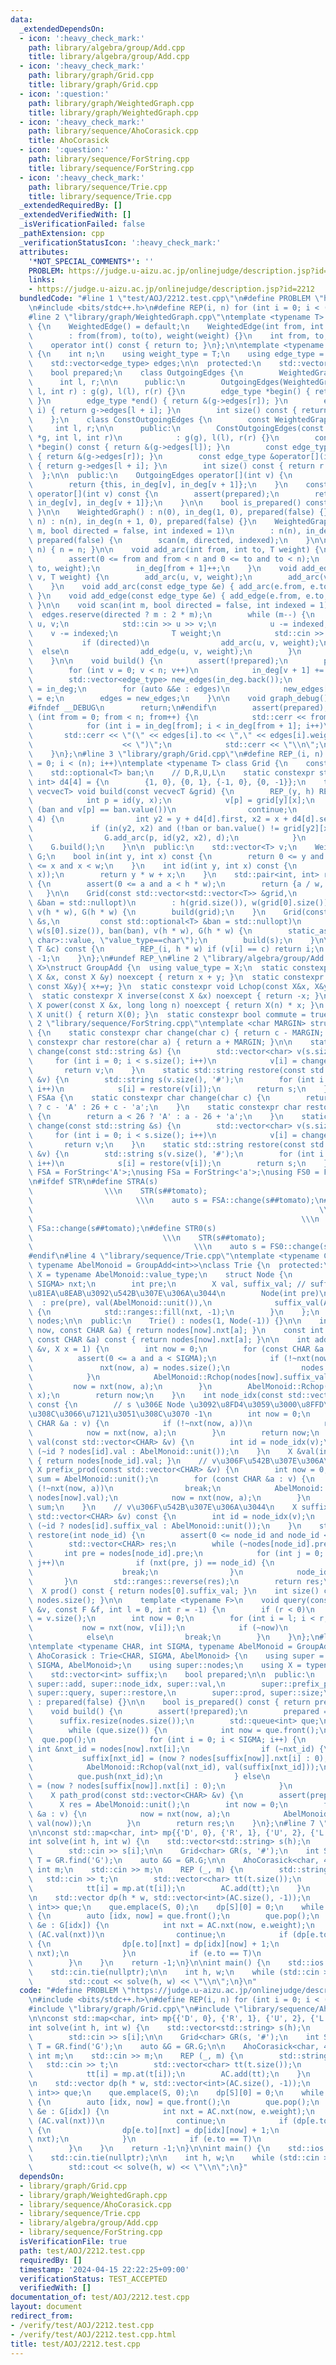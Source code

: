 ```yaml
---
data:
  _extendedDependsOn:
  - icon: ':heavy_check_mark:'
    path: library/algebra/group/Add.cpp
    title: library/algebra/group/Add.cpp
  - icon: ':heavy_check_mark:'
    path: library/graph/Grid.cpp
    title: library/graph/Grid.cpp
  - icon: ':question:'
    path: library/graph/WeightedGraph.cpp
    title: library/graph/WeightedGraph.cpp
  - icon: ':heavy_check_mark:'
    path: library/sequence/AhoCorasick.cpp
    title: AhoCorasick
  - icon: ':question:'
    path: library/sequence/ForString.cpp
    title: library/sequence/ForString.cpp
  - icon: ':heavy_check_mark:'
    path: library/sequence/Trie.cpp
    title: library/sequence/Trie.cpp
  _extendedRequiredBy: []
  _extendedVerifiedWith: []
  _isVerificationFailed: false
  _pathExtension: cpp
  _verificationStatusIcon: ':heavy_check_mark:'
  attributes:
    '*NOT_SPECIAL_COMMENTS*': ''
    PROBLEM: https://judge.u-aizu.ac.jp/onlinejudge/description.jsp?id=2212
    links:
    - https://judge.u-aizu.ac.jp/onlinejudge/description.jsp?id=2212
  bundledCode: "#line 1 \"test/AOJ/2212.test.cpp\"\n#define PROBLEM \"https://judge.u-aizu.ac.jp/onlinejudge/description.jsp?id=2212\"\
    \n#include <bits/stdc++.h>\n#define REP(i, n) for (int i = 0; i < (n); i++)\n\n\
    #line 2 \"library/graph/WeightedGraph.cpp\"\ntemplate <typename T> struct WeightedEdge\
    \ {\n    WeightedEdge() = default;\n    WeightedEdge(int from, int to, T weight)\n\
    \        : from(from), to(to), weight(weight) {}\n    int from, to;\n    T weight;\n\
    \    operator int() const { return to; }\n};\n\ntemplate <typename T> struct WeightedGraph\
    \ {\n    int n;\n    using weight_type = T;\n    using edge_type = WeightedEdge<T>;\n\
    \    std::vector<edge_type> edges;\n\n  protected:\n    std::vector<int> in_deg;\n\
    \    bool prepared;\n    class OutgoingEdges {\n        WeightedGraph *g;\n  \
    \      int l, r;\n\n      public:\n        OutgoingEdges(WeightedGraph *g, int\
    \ l, int r) : g(g), l(l), r(r) {}\n        edge_type *begin() { return &(g->edges[l]);\
    \ }\n        edge_type *end() { return &(g->edges[r]); }\n        edge_type &operator[](int\
    \ i) { return g->edges[l + i]; }\n        int size() const { return r - l; }\n\
    \    };\n    class ConstOutgoingEdges {\n        const WeightedGraph *g;\n   \
    \     int l, r;\n\n      public:\n        ConstOutgoingEdges(const WeightedGraph\
    \ *g, int l, int r)\n            : g(g), l(l), r(r) {}\n        const edge_type\
    \ *begin() const { return &(g->edges[l]); }\n        const edge_type *end() const\
    \ { return &(g->edges[r]); }\n        const edge_type &operator[](int i) const\
    \ { return g->edges[l + i]; }\n        int size() const { return r - l; }\n  \
    \  };\n\n  public:\n    OutgoingEdges operator[](int v) {\n        assert(prepared);\n\
    \        return {this, in_deg[v], in_deg[v + 1]};\n    }\n    const ConstOutgoingEdges\
    \ operator[](int v) const {\n        assert(prepared);\n        return {this,\
    \ in_deg[v], in_deg[v + 1]};\n    }\n\n    bool is_prepared() const { return prepared;\
    \ }\n\n    WeightedGraph() : n(0), in_deg(1, 0), prepared(false) {}\n    WeightedGraph(int\
    \ n) : n(n), in_deg(n + 1, 0), prepared(false) {}\n    WeightedGraph(int n, int\
    \ m, bool directed = false, int indexed = 1)\n        : n(n), in_deg(n + 1, 0),\
    \ prepared(false) {\n        scan(m, directed, indexed);\n    }\n\n    void resize(int\
    \ n) { n = n; }\n\n    void add_arc(int from, int to, T weight) {\n        assert(!prepared);\n\
    \        assert(0 <= from and from < n and 0 <= to and to < n);\n        edges.emplace_back(from,\
    \ to, weight);\n        in_deg[from + 1]++;\n    }\n    void add_edge(int u, int\
    \ v, T weight) {\n        add_arc(u, v, weight);\n        add_arc(v, u, weight);\n\
    \    }\n    void add_arc(const edge_type &e) { add_arc(e.from, e.to, e.weight);\
    \ }\n    void add_edge(const edge_type &e) { add_edge(e.from, e.to, e.weight);\
    \ }\n\n    void scan(int m, bool directed = false, int indexed = 1) {\n      \
    \  edges.reserve(directed ? m : 2 * m);\n        while (m--) {\n            int\
    \ u, v;\n            std::cin >> u >> v;\n            u -= indexed;\n        \
    \    v -= indexed;\n            T weight;\n            std::cin >> weight;\n \
    \           if (directed)\n                add_arc(u, v, weight);\n          \
    \  else\n                add_edge(u, v, weight);\n        }\n        build();\n\
    \    }\n\n    void build() {\n        assert(!prepared);\n        prepared = true;\n\
    \        for (int v = 0; v < n; v++)\n            in_deg[v + 1] += in_deg[v];\n\
    \        std::vector<edge_type> new_edges(in_deg.back());\n        auto counter\
    \ = in_deg;\n        for (auto &&e : edges)\n            new_edges[counter[e.from]++]\
    \ = e;\n        edges = new_edges;\n    }\n\n    void graph_debug() const {\n\
    #ifndef __DEBUG\n        return;\n#endif\n        assert(prepared);\n        for\
    \ (int from = 0; from < n; from++) {\n            std::cerr << from << \";\";\n\
    \            for (int i = in_deg[from]; i < in_deg[from + 1]; i++)\n         \
    \       std::cerr << \"(\" << edges[i].to << \",\" << edges[i].weight\n      \
    \                    << \")\";\n            std::cerr << \"\\n\";\n        }\n\
    \    }\n};\n#line 3 \"library/graph/Grid.cpp\"\n#define REP_(i, n) for (int i\
    \ = 0; i < (n); i++)\ntemplate <typename T> class Grid {\n    const int h, w;\n\
    \    std::optional<T> ban;\n    // D,R,U,L\n    static constexpr std::pair<int,\
    \ int> d4[4] = {\n        {1, 0}, {0, 1}, {-1, 0}, {0, -1}};\n    template <typename\
    \ vecvecT> void build(const vecvecT &grid) {\n        REP_(y, h) REP_(x, w) {\n\
    \            int p = id(y, x);\n            v[p] = grid[y][x];\n            if\
    \ (ban and v[p] == ban.value())\n                continue;\n            REP_(d,\
    \ 4) {\n                int y2 = y + d4[d].first, x2 = x + d4[d].second;\n   \
    \             if (in(y2, x2) and (!ban or ban.value() != grid[y2][x2]))\n    \
    \                G.add_arc(p, id(y2, x2), d);\n            }\n        }\n    \
    \    G.build();\n    }\n\n  public:\n    std::vector<T> v;\n    WeightedGraph<int>\
    \ G;\n    bool in(int y, int x) const {\n        return 0 <= y and y < h and 0\
    \ <= x and x < w;\n    }\n    int id(int y, int x) const {\n        assert(in(y,\
    \ x));\n        return y * w + x;\n    }\n    std::pair<int, int> r2(int a) const\
    \ {\n        assert(0 <= a and a < h * w);\n        return {a / w, a % w};\n \
    \   }\n\n    Grid(const std::vector<std::vector<T>> &grid,\n         const std::optional<T>\
    \ &ban = std::nullopt)\n        : h(grid.size()), w(grid[0].size()), ban(ban),\
    \ v(h * w), G(h * w) {\n        build(grid);\n    }\n    Grid(const std::vector<std::string>\
    \ &s,\n         const std::optional<T> &ban = std::nullopt)\n        : h(s.size()),\
    \ w(s[0].size()), ban(ban), v(h * w), G(h * w) {\n        static_assert(std::is_same<T,\
    \ char>::value, \"value_type==char\");\n        build(s);\n    }\n\n    int find(const\
    \ T &c) const {\n        REP_(i, h * w) if (v[i] == c) return i;\n        return\
    \ -1;\n    }\n};\n#undef REP_\n#line 2 \"library/algebra/group/Add.cpp\"\ntemplate<typename\
    \ X>\nstruct GroupAdd {\n  using value_type = X;\n  static constexpr X op(const\
    \ X &x, const X &y) noexcept { return x + y; }\n  static constexpr void Rchop(X&x,\
    \ const X&y){ x+=y; }\n  static constexpr void Lchop(const X&x, X&y){ y+=x; }\n\
    \  static constexpr X inverse(const X &x) noexcept { return -x; }\n  static constexpr\
    \ X power(const X &x, long long n) noexcept { return X(n) * x; }\n  static constexpr\
    \ X unit() { return X(0); }\n  static constexpr bool commute = true;\n};\n#line\
    \ 2 \"library/sequence/ForString.cpp\"\ntemplate <char MARGIN> struct ForString\
    \ {\n    static constexpr char change(char c) { return c - MARGIN; }\n    static\
    \ constexpr char restore(char a) { return a + MARGIN; }\n\n    static std::vector<char>\
    \ change(const std::string &s) {\n        std::vector<char> v(s.size());\n   \
    \     for (int i = 0; i < s.size(); i++)\n            v[i] = change(s[i]);\n \
    \       return v;\n    }\n    static std::string restore(const std::vector<char>\
    \ &v) {\n        std::string s(v.size(), '#');\n        for (int i = 0; i < v.size();\
    \ i++)\n            s[i] = restore(v[i]);\n        return s;\n    }\n};\nstruct\
    \ FSAa {\n    static constexpr char change(char c) {\n        return c <= 'Z'\
    \ ? c - 'A' : 26 + c - 'a';\n    }\n    static constexpr char restore(char a)\
    \ {\n        return a < 26 ? 'A' : a - 26 + 'a';\n    }\n    static std::vector<char>\
    \ change(const std::string &s) {\n        std::vector<char> v(s.size());\n   \
    \     for (int i = 0; i < s.size(); i++)\n            v[i] = change(s[i]);\n \
    \       return v;\n    }\n    static std::string restore(const std::vector<char>\
    \ &v) {\n        std::string s(v.size(), '#');\n        for (int i = 0; i < v.size();\
    \ i++)\n            s[i] = restore(v[i]);\n        return s;\n    }\n};\nusing\
    \ FSA = ForString<'A'>;\nusing FSa = ForString<'a'>;\nusing FS0 = ForString<'0'>;\n\
    \n#ifdef STR\n#define STRA(s)                                                \
    \                \\\n    STR(s##tomato);                                     \
    \                       \\\n    auto s = FSA::change(s##tomato);\n#define STRa(s)\
    \                                                                \\\n    STR(s##tomato);\
    \                                                            \\\n    auto s =\
    \ FSa::change(s##tomato);\n#define STR0(s)                                   \
    \                             \\\n    STR(s##tomato);                        \
    \                                    \\\n    auto s = FS0::change(s##tomato);\n\
    #endif\n#line 4 \"library/sequence/Trie.cpp\"\ntemplate <typename CHAR, int SIGMA,\
    \ typename AbelMonoid = GroupAdd<int>>\nclass Trie {\n  protected:\n    using\
    \ X = typename AbelMonoid::value_type;\n    struct Node {\n        std::array<int,\
    \ SIGMA> nxt;\n        int pre;\n        X val, suffix_val; // suffix_val \u306F\
    \u81EA\u8EAB\u3092\u542B\u307E\u306A\u3044\n        Node(int pre)\n          \
    \  : pre(pre), val(AbelMonoid::unit()),\n              suffix_val(AbelMonoid::unit())\
    \ {\n            std::ranges::fill(nxt, -1);\n        }\n    };\n    std::vector<Node>\
    \ nodes;\n\n  public:\n    Trie() : nodes(1, Node(-1)) {}\n\n    int &nxt(int\
    \ now, const CHAR &a) { return nodes[now].nxt[a]; }\n    const int &nxt(int now,\
    \ const CHAR &a) const { return nodes[now].nxt[a]; }\n\n    int add(const std::vector<CHAR>\
    \ &v, X x = 1) {\n        int now = 0;\n        for (const CHAR &a : v) {\n  \
    \          assert(0 <= a and a < SIGMA);\n            if (!~nxt(now, a)) {\n \
    \               nxt(now, a) = nodes.size();\n                nodes.emplace_back(now);\n\
    \            }\n            AbelMonoid::Rchop(nodes[now].suffix_val, x);\n   \
    \         now = nxt(now, a);\n        }\n        AbelMonoid::Rchop(nodes[now].val,\
    \ x);\n        return now;\n    }\n    int node_idx(const std::vector<CHAR> &v)\
    \ const {\n        // s \u306E Node \u3092\u8FD4\u3059\u3000\u8FFD\u52A0\u3055\
    \u308C\u3066\u7121\u3051\u308C\u3070 -1\n        int now = 0;\n        for (const\
    \ CHAR &a : v) {\n            if (!~nxt(now, a))\n                return -1;\n\
    \            now = nxt(now, a);\n        }\n        return now;\n    }\n    X\
    \ val(const std::vector<CHAR> &v) {\n        int id = node_idx(v);\n        return\
    \ (~id ? nodes[id].val : AbelMonoid::unit());\n    }\n    X &val(int node_id)\
    \ { return nodes[node_id].val; }\n    // v\u306F\u542B\u307E\u306A\u3044\n   \
    \ X prefix_prod(const std::vector<CHAR> &v) {\n        int now = 0;\n        X\
    \ sum = AbelMonoid::unit();\n        for (const CHAR &a : v) {\n            if\
    \ (!~nxt(now, a))\n                break;\n            AbelMonoid::Rchop(sum,\
    \ nodes[now].val);\n            now = nxt(now, a);\n        }\n        return\
    \ sum;\n    }\n    // v\u306F\u542B\u307E\u306A\u3044\n    X suffix_prod(const\
    \ std::vector<CHAR> &v) const {\n        int id = node_idx(v);\n        return\
    \ (~id ? nodes[id].suffix_val : AbelMonoid::unit());\n    }\n    std::vector<CHAR>\
    \ restore(int node_id) {\n        assert(0 <= node_id and node_id < nodes.size());\n\
    \        std::vector<CHAR> res;\n        while (~nodes[node_id].pre) {\n     \
    \       int pre = nodes[node_id].pre;\n            for (int j = 0; j < SIGMA;\
    \ j++)\n                if (nxt(pre, j) == node_id) {\n                    res.push_back(j);\n\
    \                    break;\n                }\n            node_id = pre;\n \
    \       }\n        std::ranges::reverse(res);\n        return res;\n    }\n  \
    \  X prod() const { return nodes[0].suffix_val; }\n    int size() const { return\
    \ nodes.size(); }\n\n    template <typename F>\n    void query(const std::vector<CHAR>\
    \ &v, const F &f, int l = 0, int r = -1) {\n        if (r < 0)\n            r\
    \ = v.size();\n        int now = 0;\n        for (int i = l; i < r; i++) {\n \
    \           now = nxt(now, v[i]);\n            if (~now)\n                f(now);\n\
    \            else\n                break;\n        }\n    }\n};\n#line 3 \"library/sequence/AhoCorasick.cpp\"\
    \ntemplate <typename CHAR, int SIGMA, typename AbelMonoid = GroupAdd<int>>\nclass\
    \ AhoCorasick : Trie<CHAR, SIGMA, AbelMonoid> {\n    using super = Trie<CHAR,\
    \ SIGMA, AbelMonoid>;\n    using super::nodes;\n    using X = typename AbelMonoid::value_type;\n\
    \    std::vector<int> suffix;\n    bool prepared;\n\n  public:\n    using super::nxt,\
    \ super::add, super::node_idx, super::val,\n        super::prefix_prod, super::suffix_prod,\
    \ super::query, super::restore,\n        super::prod, super::size;\n\n    AhoCorasick()\
    \ : prepared(false) {}\n\n    bool is_prepared() const { return prepared; }\n\n\
    \    void build() {\n        assert(!prepared);\n        prepared = true;\n  \
    \      suffix.resize(nodes.size());\n        std::queue<int> que;\n        que.push(0);\n\
    \        while (que.size()) {\n            int now = que.front();\n          \
    \  que.pop();\n            for (int i = 0; i < SIGMA; i++) {\n               \
    \ int &nxt_id = nodes[now].nxt[i];\n                if (~nxt_id) {\n         \
    \           suffix[nxt_id] = (now ? nodes[suffix[now]].nxt[i] : 0);\n        \
    \            AbelMonoid::Rchop(val(nxt_id), val(suffix[nxt_id]));\n          \
    \          que.push(nxt_id);\n                } else\n                    nxt_id\
    \ = (now ? nodes[suffix[now]].nxt[i] : 0);\n            }\n        }\n    }\n\n\
    \    X path_prod(const std::vector<CHAR> &v) {\n        assert(prepared);\n  \
    \      X res = AbelMonoid::unit();\n        int now = 0;\n        for (const CHAR\
    \ &a : v) {\n            now = nxt(now, a);\n            AbelMonoid::Rchop(res,\
    \ val(now));\n        }\n        return res;\n    }\n};\n#line 7 \"test/AOJ/2212.test.cpp\"\
    \n\nconst std::map<char, int> mp{{'D', 0}, {'R', 1}, {'U', 2}, {'L', 3}};\n\n\
    int solve(int h, int w) {\n    std::vector<std::string> s(h);\n    REP (i, h)\n\
    \        std::cin >> s[i];\n\n    Grid<char> GR(s, '#');\n    int S = GR.find('S'),\
    \ T = GR.find('G');\n    auto &G = GR.G;\n\n    AhoCorasick<char, 4> AC;\n   \
    \ int m;\n    std::cin >> m;\n    REP (_, m) {\n        std::string t;\n     \
    \   std::cin >> t;\n        std::vector<char> tt(t.size());\n        REP (i, t.size())\n\
    \            tt[i] = mp.at(t[i]);\n        AC.add(tt);\n    }\n    AC.build();\n\
    \n    std::vector dp(h * w, std::vector<int>(AC.size(), -1));\n    std::queue<std::pair<int,\
    \ int>> que;\n    que.emplace(S, 0);\n    dp[S][0] = 0;\n    while (que.size())\
    \ {\n        auto [idx, now] = que.front();\n        que.pop();\n        for (auto\
    \ &e : G[idx]) {\n            int nxt = AC.nxt(now, e.weight);\n            if\
    \ (AC.val(nxt))\n                continue;\n            if (dp[e.to][nxt] < 0)\
    \ {\n                dp[e.to][nxt] = dp[idx][now] + 1;\n                que.emplace(e.to,\
    \ nxt);\n            }\n            if (e.to == T)\n                return dp[e.to][nxt];\n\
    \        }\n    }\n    return -1;\n}\n\nint main() {\n    std::ios::sync_with_stdio(false);\n\
    \    std::cin.tie(nullptr);\n\n    int h, w;\n    while (std::cin >> h >> w, h)\n\
    \        std::cout << solve(h, w) << \"\\n\";\n}\n"
  code: "#define PROBLEM \"https://judge.u-aizu.ac.jp/onlinejudge/description.jsp?id=2212\"\
    \n#include <bits/stdc++.h>\n#define REP(i, n) for (int i = 0; i < (n); i++)\n\n\
    #include \"library/graph/Grid.cpp\"\n#include \"library/sequence/AhoCorasick.cpp\"\
    \n\nconst std::map<char, int> mp{{'D', 0}, {'R', 1}, {'U', 2}, {'L', 3}};\n\n\
    int solve(int h, int w) {\n    std::vector<std::string> s(h);\n    REP (i, h)\n\
    \        std::cin >> s[i];\n\n    Grid<char> GR(s, '#');\n    int S = GR.find('S'),\
    \ T = GR.find('G');\n    auto &G = GR.G;\n\n    AhoCorasick<char, 4> AC;\n   \
    \ int m;\n    std::cin >> m;\n    REP (_, m) {\n        std::string t;\n     \
    \   std::cin >> t;\n        std::vector<char> tt(t.size());\n        REP (i, t.size())\n\
    \            tt[i] = mp.at(t[i]);\n        AC.add(tt);\n    }\n    AC.build();\n\
    \n    std::vector dp(h * w, std::vector<int>(AC.size(), -1));\n    std::queue<std::pair<int,\
    \ int>> que;\n    que.emplace(S, 0);\n    dp[S][0] = 0;\n    while (que.size())\
    \ {\n        auto [idx, now] = que.front();\n        que.pop();\n        for (auto\
    \ &e : G[idx]) {\n            int nxt = AC.nxt(now, e.weight);\n            if\
    \ (AC.val(nxt))\n                continue;\n            if (dp[e.to][nxt] < 0)\
    \ {\n                dp[e.to][nxt] = dp[idx][now] + 1;\n                que.emplace(e.to,\
    \ nxt);\n            }\n            if (e.to == T)\n                return dp[e.to][nxt];\n\
    \        }\n    }\n    return -1;\n}\n\nint main() {\n    std::ios::sync_with_stdio(false);\n\
    \    std::cin.tie(nullptr);\n\n    int h, w;\n    while (std::cin >> h >> w, h)\n\
    \        std::cout << solve(h, w) << \"\\n\";\n}"
  dependsOn:
  - library/graph/Grid.cpp
  - library/graph/WeightedGraph.cpp
  - library/sequence/AhoCorasick.cpp
  - library/sequence/Trie.cpp
  - library/algebra/group/Add.cpp
  - library/sequence/ForString.cpp
  isVerificationFile: true
  path: test/AOJ/2212.test.cpp
  requiredBy: []
  timestamp: '2024-04-15 22:22:25+09:00'
  verificationStatus: TEST_ACCEPTED
  verifiedWith: []
documentation_of: test/AOJ/2212.test.cpp
layout: document
redirect_from:
- /verify/test/AOJ/2212.test.cpp
- /verify/test/AOJ/2212.test.cpp.html
title: test/AOJ/2212.test.cpp
---
```

